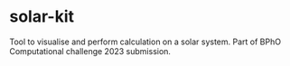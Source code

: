 # solar-kit
Tool to visualise and perform calculation on a solar system. Part of BPhO Computational challenge 2023 submission.
